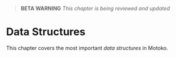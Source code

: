 > **BETA WARNING** _This chapter is being reviewed and updated_

# Data Structures

This chapter covers the most important _data structures_ in Motoko.
